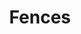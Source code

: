 ---
title: "Fences"
redirect: /mods/zt2/tags/fences/
draft: false
alt_text: "Fences"
summary: "Fence in your animals with these decorative and functional fences!"
is_category: true
---